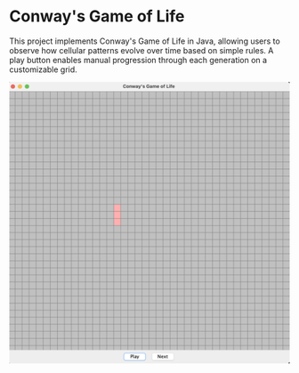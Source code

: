 # Conway's Game of Life
This project implements Conway's Game of Life in Java, allowing users to observe how cellular patterns evolve over time based on simple rules. A play button enables manual progression through each generation on a customizable grid.

![GameofLife](Screenshots/ConwaysGameOfLife.png)